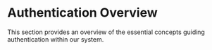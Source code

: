# Authentication Overview

This section provides an overview of the essential concepts guiding authentication within our system.
